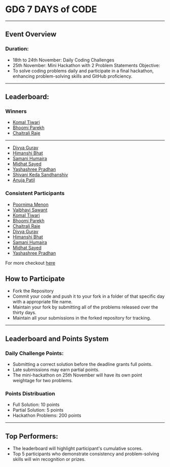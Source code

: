 # GDG 7 DAYS of CODE
---
## Event Overview
### Duration:

- 18th to 24th November: Daily Coding Challenges
- 25th November: Mini Hackathon with 2 Problem Statements
Objective:
- To solve coding problems daily and participate in a final hackathon, enhancing problem-solving skills and GitHub proficiency.
---
## Leaderboard: 

### Winners
- [Komal Tiwari](https://github.com/fudgemenot)
- [Bhoomi Parekh](https://github.com/bhoomiparekh313)
- [Chaitrali Raje](https://github.com/chai127)

----------------------------------------------------

- [Divya Gurav](https://github.com/Diya411)
- [Himanshi Bhat](https://github.com/Himanshhii)
- [Samani Humaira](https://github.com/Samani-Humaira)
- [Midhat Sayed](https://github.com/Midhat-hub)
- [Yashashree Pradhan](https://github.com/yashashree0705) 
- [Shivani Keda Sandhanshiv](https://github.com/Shivsandhanshiv)
- [Anuja Patil](https://github.com/AnujaHub)

### Consistent Participants
- [Poornima Menon](https://github.com/p-mn19)
- [Vaibhavi Sawant](https://github.com/vaibhavi045)
- [Komal Tiwari](https://github.com/fudgemenot)
- [Bhoomi Parekh](https://github.com/bhoomiparekh313)
- [Chaitrali Raje](https://github.com/chai127)
- [Divya Gurav](https://github.com/Diya411)
- [Himanshi Bhat](https://github.com/Himanshhii)
- [Samani Humaira](https://github.com/Samani-Humaira)
- [Midhat Sayed](https://github.com/Midhat-hub)
- [Yashashree Pradhan](https://github.com/yashashree0705) 

 For more checkout [here](https://docs.google.com/spreadsheets/d/1cI2MnmAcFBK4NO1xT7_fgZx1AHQ8iju6fh9I-n-OFhY/edit?usp=sharing)
 
## How to Participate
- Fork the Repository
- Commit your code and push it to your fork in a folder of that specific day with a appropriate file name.<br>
- Maintain your fork by submitting all of the problems released over the thirty days.<br>
- Maintain all your submissions in the forked repository for tracking.
---
## Leaderboard and Points System
### Daily Challenge Points:

- Submitting a correct solution before the deadline grants full points.
- Late submissions may earn partial points.
- The mini-hackathon on 25th November will have its own point weightage for two problems.

### Points Distribuation
- Full Solution: 10 points
- Partial Solution: 5 points
- Hackathon Problems: 200 points
---
## Top Performers:

- The leaderboard will highlight participant's cumulative scores.
- Top 5 participants who demonstrate consistency and problem-solving skills will win recognition or prizes.
